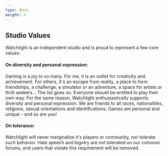 ```yaml
---
type: docs
weight: 3
---
```

## Studio Values
Watchlight is an independent studio and is proud to represent a few core values:

#### On diversity and personal expression:
Gaming is a joy to so many. For me, it is an outlet for creativity and achievement. For others, it's an escape from reality, a place to form friendships, a challenge, a simulator or an adventure, a space for artists or thrill seekers... The list goes on. Everyone should be entitled to play their own way. For the same reason, Watchlight enthusiastically supports diversity and personal expression. We are friends to all races, nationalities, religions, sexual orientations and identifications. Games are personal and unique - and so are you!

#### On tolerance:
Watchlight will never marginalize it's players or community, nor tolerate such behavior. Hate speech and bigotry are not tolerated on our common forums, and users that violate this requirement will be removed.